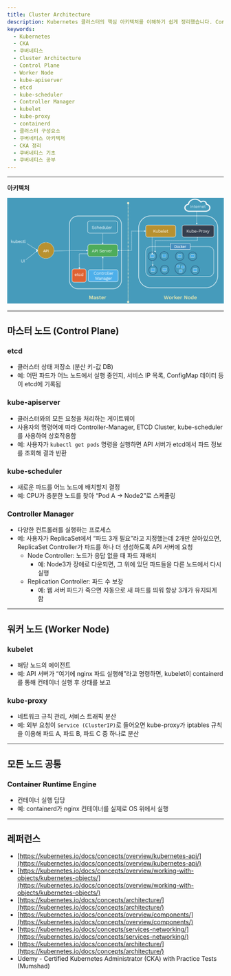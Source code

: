 ```yaml
---
title: Cluster Architecture
description: Kubernetes 클러스터의 핵심 아키텍처를 이해하기 쉽게 정리했습니다. Control Plane(마스터 노드)와 Worker Node 구성요소인 etcd, kube-apiserver, kube-scheduler, Controller Manager, kubelet, kube-proxy의 역할을 자세히 설명합니다.
keywords:
  - Kubernetes
  - CKA
  - 쿠버네티스
  - Cluster Architecture
  - Control Plane
  - Worker Node
  - kube-apiserver
  - etcd
  - kube-scheduler
  - Controller Manager
  - kubelet
  - kube-proxy
  - containerd
  - 클러스터 구성요소
  - 쿠버네티스 아키텍처
  - CKA 정리
  - 쿠버네티스 기초
  - 쿠버네티스 공부
---
```

---
**아키텍처**

![cluster-arch1](./assets/cluster-arch1.png)

---

## 마스터 노드 (Control Plane)

### etcd

- 클러스터 상태 저장소 (분산 키-값 DB)
- 예: 어떤 파드가 어느 노드에서 실행 중인지, 서비스 IP 목록, ConfigMap 데이터 등이 etcd에 기록됨

### kube-apiserver

- 클러스터와의 모든 요청을 처리하는 게이트웨이
- 사용자의 명령어에 따라 Controller-Manager, ETCD Cluster, kube-scheduler 를 사용하여 상호작용함
- 예: 사용자가 `kubectl get pods` 명령을 실행하면 API 서버가 etcd에서 파드 정보를 조회해 결과 반환

### kube-scheduler

- 새로운 파드를 어느 노드에 배치할지 결정
- 예: CPU가 충분한 노드를 찾아 “Pod A → Node2”로 스케줄링

### Controller Manager

- 다양한 컨트롤러를 실행하는 프로세스
- 예: 사용자가 ReplicaSet에서 “파드 3개 필요”라고 지정했는데 2개만 살아있으면, ReplicaSet Controller가 파드를 하나 더 생성하도록 API 서버에 요청
  - Node Controller: 노드가 응답 없을 때 파드 재배치
    - 예: Node3가 장애로 다운되면, 그 위에 있던 파드들을 다른 노드에서 다시 실행
  - Replication Controller: 파드 수 보장
    - 예: 웹 서버 파드가 죽으면 자동으로 새 파드를 띄워 항상 3개가 유지되게 함

---

## 워커 노드 (Worker Node)

### kubelet

- 해당 노드의 에이전트
- 예: API 서버가 “여기에 nginx 파드 실행해”라고 명령하면, kubelet이 containerd를 통해 컨테이너 실행 후 상태를 보고

### kube-proxy

- 네트워크 규칙 관리, 서비스 트래픽 분산
- 예: 외부 요청이 `Service (ClusterIP)`로 들어오면 kube-proxy가 iptables 규칙을 이용해 파드 A, 파드 B, 파드 C 중 하나로 분산

---

## 모든 노드 공통

### Container Runtime Engine

- 컨테이너 실행 담당
- 예: containerd가 nginx 컨테이너를 실제로 OS 위에서 실행

---

## 레퍼런스

- [https://kubernetes.io/docs/concepts/overview/kubernetes-api/](https://kubernetes.io/docs/concepts/overview/kubernetes-api/)
- [https://kubernetes.io/docs/concepts/overview/working-with-objects/kubernetes-objects/](https://kubernetes.io/docs/concepts/overview/working-with-objects/kubernetes-objects/)
- [https://kubernetes.io/docs/concepts/architecture/](https://kubernetes.io/docs/concepts/architecture/)
- [https://kubernetes.io/docs/concepts/overview/components/](https://kubernetes.io/docs/concepts/overview/components/)
- [https://kubernetes.io/docs/concepts/services-networking/](https://kubernetes.io/docs/concepts/services-networking/)
- [https://kubernetes.io/docs/concepts/architecture/](https://kubernetes.io/docs/concepts/architecture/)
- Udemy - Certified Kubernetes Administrator (CKA) with Practice Tests (Mumshad)